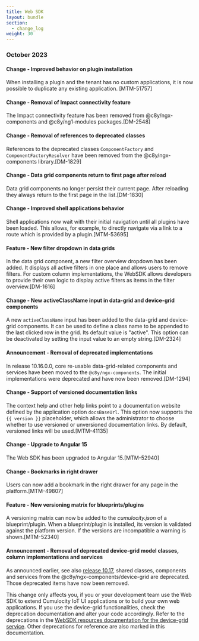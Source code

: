 ```yaml
---
title: Web SDK
layout: bundle
section:
  - change_log
weight: 30
---
```



### October 2023

#### Change - Improved behavior on plugin installation

When installing a plugin and the tenant has no custom applications, it is now possible to duplicate any existing application. [MTM-51757]


#### Change - Removal of Impact connectivity feature

The Impact connectivity feature has been removed from @c8y/ngx-components and @c8y/ng1-modules packages.[DM-2548]


#### Change - Removal of references to deprecated classes

References to the deprecated classes <code>ComponentFactory</code> and <code>ComponentFactoryResolver</code> have been removed from the @c8y/ngx-components library.[DM-1829]


#### Change - Data grid components return to first page after reload

Data grid components no longer persist their current page. After reloading they always return to the first page in the list.[DM-1830]


#### Change - Improved shell applications behavior

Shell applications now wait with their initial navigation until all plugins have been loaded. This allows,
for example, to directly navigate via a link to a route which is provided by a plugin.[MTM-53695]


#### Feature - New filter dropdown in data grids

In the data grid component, a new filter overview dropdown has been added. It displays all active filters in one place and allows users to remove filters.
For custom column implementations, the WebSDK allows developers to provide their own logic to display active filters as items in the filter overview.[DM-1616]


#### Change - New activeClassName input in data-grid and device-grid components

A new <code>activeClassName</code> input has been added to the data-grid and device-grid components. It can be used to define a class name to be appended to the last clicked row in the grid. Its default value is "active". This option can be deactivated by setting the input value to an empty string.[DM-2324]


#### Announcement - Removal of deprecated implementations

In release 10.16.0.0, core re-usable data-grid-related components and services have been moved to the <code>@c8y/ngx-components</code>. The initial implementations were deprecated and have now been removed.[DM-1294]


#### Change - Support of versioned documentation links

The context help and other help links point to a documentation website defined by the application option <code>docsBaseUrl</code>. This option now supports the <code>{{ version }}</code> placeholder, which allows the administrator to choose whether to use versioned or unversioned documentation links. By default, versioned links will be used.[MTM-41135]


#### Change - Upgrade to Angular 15

The Web SDK has been upgraded to Angular 15.[MTM-52940]


#### Change - Bookmarks in right drawer

Users can now add a bookmark in the right drawer for any page in the platform.[MTM-49807]


#### Feature - New versioning matrix for blueprints/plugins

A versioning matrix can now be added to the <i>cumulocity.json</i> of a blueprint/plugin. When a blueprint/plugin is installed, its version is validated against the platform version. If the versions are incompatible a warning is shown.[MTM-52340]


#### Announcement - Removal of deprecated device-grid model classes, column implementations and services

As announced earlier, see also [release 10.17](/release-10-17-0/announcements-10-17-0), shared classes, components and services from the @c8y/ngx-components/device-grid are deprecated. Those deprecated items have now been removed.

This change only affects you, if you or your development team use the Web SDK to extend Cumulocity IoT UI applications or to build your own web applications. If you use the device-grid functionalities, check the deprecation documentation and alter your code accordingly. Refer to the deprecations in the [WebSDK resources documentation for the device-grid service](http://resources.cumulocity.com/documentation/websdk/ngx-components/injectables/DeviceGridService.html). Other deprecations for reference are also marked in this documentation.
